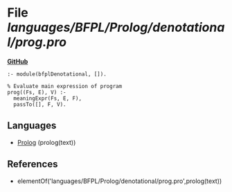 # File _languages/BFPL/Prolog/denotational/prog.pro_
**[GitHub](https://github.com/softlang/yas/blob/master/languages/BFPL/Prolog/denotational/prog.pro)**
```
:- module(bfplDenotational, []).

% Evaluate main expression of program
prog((Fs, E), V) :-
  meaningExpr(Fs, E, F),
  passTo([], F, V).
```

## Languages
* [Prolog](../languages/Prolog.md) (prolog(text))

## References
* elementOf('languages/BFPL/Prolog/denotational/prog.pro',prolog(text))
